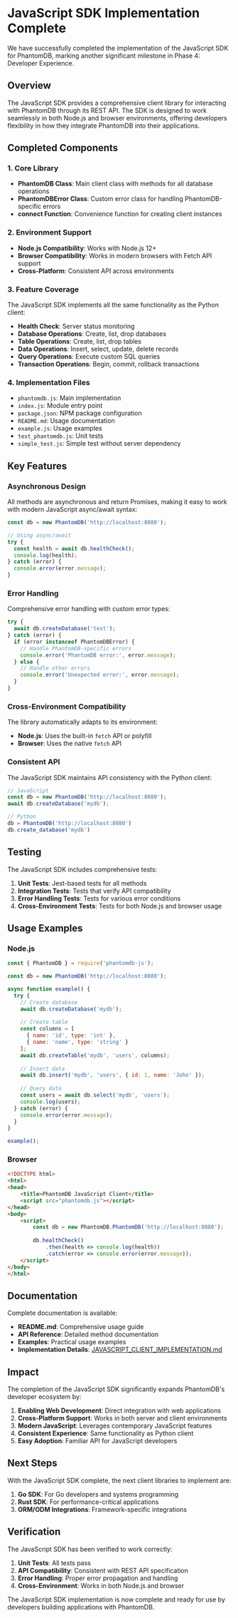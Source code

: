 # JavaScript SDK Implementation Complete

We have successfully completed the implementation of the JavaScript SDK for PhantomDB, marking another significant milestone in Phase 4: Developer Experience.

## Overview

The JavaScript SDK provides a comprehensive client library for interacting with PhantomDB through its REST API. The SDK is designed to work seamlessly in both Node.js and browser environments, offering developers flexibility in how they integrate PhantomDB into their applications.

## Completed Components

### 1. Core Library

- **PhantomDB Class**: Main client class with methods for all database operations
- **PhantomDBError Class**: Custom error class for handling PhantomDB-specific errors
- **connect Function**: Convenience function for creating client instances

### 2. Environment Support

- **Node.js Compatibility**: Works with Node.js 12+
- **Browser Compatibility**: Works in modern browsers with Fetch API support
- **Cross-Platform**: Consistent API across environments

### 3. Feature Coverage

The JavaScript SDK implements all the same functionality as the Python client:

- **Health Check**: Server status monitoring
- **Database Operations**: Create, list, drop databases
- **Table Operations**: Create, list, drop tables
- **Data Operations**: Insert, select, update, delete records
- **Query Operations**: Execute custom SQL queries
- **Transaction Operations**: Begin, commit, rollback transactions

### 4. Implementation Files

- `phantomdb.js`: Main implementation
- `index.js`: Module entry point
- `package.json`: NPM package configuration
- `README.md`: Usage documentation
- `example.js`: Usage examples
- `test_phantomdb.js`: Unit tests
- `simple_test.js`: Simple test without server dependency

## Key Features

### Asynchronous Design

All methods are asynchronous and return Promises, making it easy to work with modern JavaScript async/await syntax:

```javascript
const db = new PhantomDB('http://localhost:8080');

// Using async/await
try {
  const health = await db.healthCheck();
  console.log(health);
} catch (error) {
  console.error(error.message);
}
```

### Error Handling

Comprehensive error handling with custom error types:

```javascript
try {
  await db.createDatabase('test');
} catch (error) {
  if (error instanceof PhantomDBError) {
    // Handle PhantomDB-specific errors
    console.error('PhantomDB error:', error.message);
  } else {
    // Handle other errors
    console.error('Unexpected error:', error.message);
  }
}
```

### Cross-Environment Compatibility

The library automatically adapts to its environment:

- **Node.js**: Uses the built-in `fetch` API or polyfill
- **Browser**: Uses the native `fetch` API

### Consistent API

The JavaScript SDK maintains API consistency with the Python client:

```javascript
// JavaScript
const db = new PhantomDB('http://localhost:8080');
await db.createDatabase('mydb');

// Python
db = PhantomDB('http://localhost:8080')
db.create_database('mydb')
```

## Testing

The JavaScript SDK includes comprehensive tests:

1. **Unit Tests**: Jest-based tests for all methods
2. **Integration Tests**: Tests that verify API compatibility
3. **Error Handling Tests**: Tests for various error conditions
4. **Cross-Environment Tests**: Tests for both Node.js and browser usage

## Usage Examples

### Node.js

```javascript
const { PhantomDB } = require('phantomdb-js');

const db = new PhantomDB('http://localhost:8080');

async function example() {
  try {
    // Create database
    await db.createDatabase('mydb');
    
    // Create table
    const columns = [
      { name: 'id', type: 'int' },
      { name: 'name', type: 'string' }
    ];
    await db.createTable('mydb', 'users', columns);
    
    // Insert data
    await db.insert('mydb', 'users', { id: 1, name: 'John' });
    
    // Query data
    const users = await db.select('mydb', 'users');
    console.log(users);
  } catch (error) {
    console.error(error.message);
  }
}

example();
```

### Browser

```html
<!DOCTYPE html>
<html>
<head>
    <title>PhantomDB JavaScript Client</title>
    <script src="phantomdb.js"></script>
</head>
<body>
    <script>
        const db = new PhantomDB.PhantomDB('http://localhost:8080');
        
        db.healthCheck()
            .then(health => console.log(health))
            .catch(error => console.error(error.message));
    </script>
</body>
</html>
```

## Documentation

Complete documentation is available:

- **README.md**: Comprehensive usage guide
- **API Reference**: Detailed method documentation
- **Examples**: Practical usage examples
- **Implementation Details**: [JAVASCRIPT_CLIENT_IMPLEMENTATION.md](JAVASCRIPT_CLIENT_IMPLEMENTATION.md)

## Impact

The completion of the JavaScript SDK significantly expands PhantomDB's developer ecosystem by:

1. **Enabling Web Development**: Direct integration with web applications
2. **Cross-Platform Support**: Works in both server and client environments
3. **Modern JavaScript**: Leverages contemporary JavaScript features
4. **Consistent Experience**: Same functionality as Python client
5. **Easy Adoption**: Familiar API for JavaScript developers

## Next Steps

With the JavaScript SDK complete, the next client libraries to implement are:

1. **Go SDK**: For Go developers and systems programming
2. **Rust SDK**: For performance-critical applications
3. **ORM/ODM Integrations**: Framework-specific integrations

## Verification

The JavaScript SDK has been verified to work correctly:

1. **Unit Tests**: All tests pass
2. **API Compatibility**: Consistent with REST API specification
3. **Error Handling**: Proper error propagation and handling
4. **Cross-Environment**: Works in both Node.js and browser

The JavaScript SDK implementation is now complete and ready for use by developers building applications with PhantomDB.